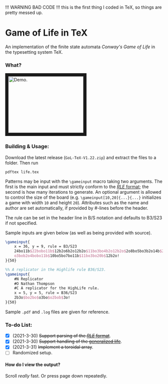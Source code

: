 !!! WARNING BAD CODE !!!
this is the first thing I coded in TeX, so things are pretty messed up.

# Game of Life in TeX
An implementation of the finite state automata *Conway's Game of Life* in the typesetting system TeX.

### What?
<a href="http://www.youtube.com/watch?feature=player_embedded&v=cNi5v6iWGmI" target="_blank"><img src="http://img.youtube.com/vi/cNi5v6iWGmI/0.jpg" 
alt="Demo." width="240" height="180" border="10" /></a>

### Building & Usage:
Download the latest release (`GoL-TeX-V1.22.zip`) and extract the files to a folder. Then run
```
pdftex life.tex
```
Patterns may be input with the `\gameinput` macro taking two arguments. The first is the main input and must strictly conform to the [*RLE* format](https://www.conwaylife.com/wiki/Run_Length_Encoded); the second is how many iterations to generate. An optional argument is allowed to control the size of the board (e.g. `\gameinput[10,20]{...}{...}` initializes a game with width `10` and height `20`). Attributes such as the name and author are set automatically, if provided by #-lines before the header.

The rule can be set in the header line in B/S notation and defaults to B3/S23 if not specified.

Sample inputs are given below (as well as being provided with source).
```tex
\gameinput{
    x = 36, y = 9, rule = B3/S23
    24bo11b$22bobo11b$12b2o6b2o12b2o$11bo3bo4b2o12b2o$2o8bo5bo3b2o14b$2o8b
    o3bob2o4bobo11b$10bo5bo7bo11b$11bo3bo20b$12b2o!
}{50}

%% A replicator in the Highlife rule B36/S23.
\gameinput{
    #N Replicator
    #O Nathan Thompson
    #C A replicator for the HighLife rule.
    x = 5, y = 5, rule = B36/S23
    2b3o$bo2bo$o3bo$o2bob$3o!
}{50}
```
Sample `.pdf` and `.log` files are given for reference.

### To-do List:
- [x] (2021-3-30) ~~Support parsing of the [*RLE* format](https://www.conwaylife.com/wiki/Run_Length_Encoded)~~.
- [x] (2021-3-30) ~~Support handling of the [generalized life](https://en.wikipedia.org/wiki/Life-like_cellular_automaton#Notation_for_rules)~~.
- [x] (2021-3-31) ~~Implement a toroidal array~~.
- [ ] Randomized setup.

#### How do I view the output?
Scroll *really* fast. Or press page down repeatedly.
